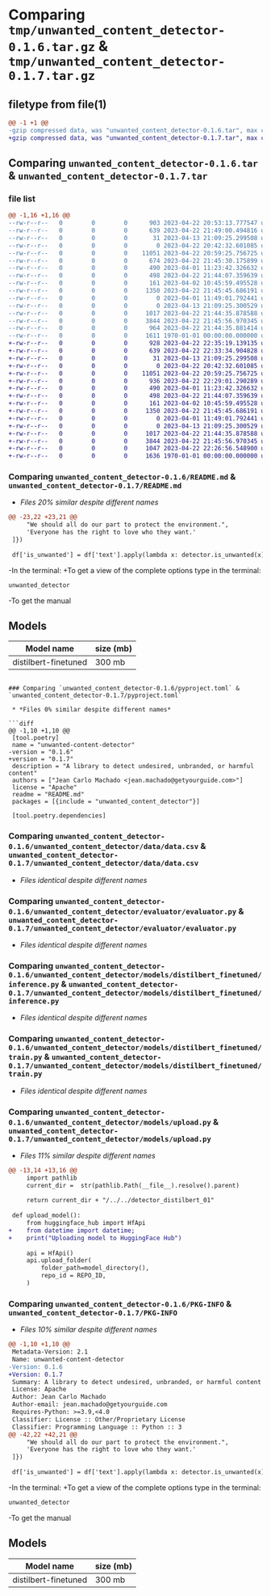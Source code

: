 # Comparing `tmp/unwanted_content_detector-0.1.6.tar.gz` & `tmp/unwanted_content_detector-0.1.7.tar.gz`

## filetype from file(1)

```diff
@@ -1 +1 @@
-gzip compressed data, was "unwanted_content_detector-0.1.6.tar", max compression
+gzip compressed data, was "unwanted_content_detector-0.1.7.tar", max compression
```

## Comparing `unwanted_content_detector-0.1.6.tar` & `unwanted_content_detector-0.1.7.tar`

### file list

```diff
@@ -1,16 +1,16 @@
--rw-r--r--   0        0        0      903 2023-04-22 20:53:13.777547 unwanted_content_detector-0.1.6/README.md
--rw-r--r--   0        0        0      639 2023-04-22 21:49:00.494816 unwanted_content_detector-0.1.6/pyproject.toml
--rw-r--r--   0        0        0       31 2023-04-13 21:09:25.299508 unwanted_content_detector-0.1.6/unwanted_content_detector/__init__.py
--rw-r--r--   0        0        0        0 2023-04-22 20:42:32.601085 unwanted_content_detector-0.1.6/unwanted_content_detector/data/__init__.py
--rw-r--r--   0        0        0    11051 2023-04-22 20:59:25.756725 unwanted_content_detector-0.1.6/unwanted_content_detector/data/data.csv
--rw-r--r--   0        0        0      674 2023-04-22 21:45:30.175899 unwanted_content_detector-0.1.6/unwanted_content_detector/data/data_loader.py
--rw-r--r--   0        0        0      490 2023-04-01 11:23:42.326632 unwanted_content_detector-0.1.6/unwanted_content_detector/data/generative_prompts.txt
--rw-r--r--   0        0        0      498 2023-04-22 21:44:07.359639 unwanted_content_detector-0.1.6/unwanted_content_detector/detector.py
--rw-r--r--   0        0        0      161 2023-04-02 10:45:59.495528 unwanted_content_detector-0.1.6/unwanted_content_detector/entities.py
--rw-r--r--   0        0        0     1350 2023-04-22 21:45:45.686191 unwanted_content_detector-0.1.6/unwanted_content_detector/evaluator/evaluator.py
--rw-r--r--   0        0        0        0 2023-04-01 11:49:01.792441 unwanted_content_detector-0.1.6/unwanted_content_detector/models/__init__.py
--rw-r--r--   0        0        0        0 2023-04-13 21:09:25.300529 unwanted_content_detector-0.1.6/unwanted_content_detector/models/distilbert_finetuned/__init__.py
--rw-r--r--   0        0        0     1017 2023-04-22 21:44:35.878588 unwanted_content_detector-0.1.6/unwanted_content_detector/models/distilbert_finetuned/inference.py
--rw-r--r--   0        0        0     3844 2023-04-22 21:45:56.970345 unwanted_content_detector-0.1.6/unwanted_content_detector/models/distilbert_finetuned/train.py
--rw-r--r--   0        0        0      964 2023-04-22 21:44:35.881414 unwanted_content_detector-0.1.6/unwanted_content_detector/models/upload.py
--rw-r--r--   0        0        0     1611 1970-01-01 00:00:00.000000 unwanted_content_detector-0.1.6/PKG-INFO
+-rw-r--r--   0        0        0      928 2023-04-22 22:35:19.139135 unwanted_content_detector-0.1.7/README.md
+-rw-r--r--   0        0        0      639 2023-04-22 22:33:34.904828 unwanted_content_detector-0.1.7/pyproject.toml
+-rw-r--r--   0        0        0       31 2023-04-13 21:09:25.299508 unwanted_content_detector-0.1.7/unwanted_content_detector/__init__.py
+-rw-r--r--   0        0        0        0 2023-04-22 20:42:32.601085 unwanted_content_detector-0.1.7/unwanted_content_detector/data/__init__.py
+-rw-r--r--   0        0        0    11051 2023-04-22 20:59:25.756725 unwanted_content_detector-0.1.7/unwanted_content_detector/data/data.csv
+-rw-r--r--   0        0        0      936 2023-04-22 22:29:01.290289 unwanted_content_detector-0.1.7/unwanted_content_detector/data/data_loader.py
+-rw-r--r--   0        0        0      490 2023-04-01 11:23:42.326632 unwanted_content_detector-0.1.7/unwanted_content_detector/data/generative_prompts.txt
+-rw-r--r--   0        0        0      498 2023-04-22 21:44:07.359639 unwanted_content_detector-0.1.7/unwanted_content_detector/detector.py
+-rw-r--r--   0        0        0      161 2023-04-02 10:45:59.495528 unwanted_content_detector-0.1.7/unwanted_content_detector/entities.py
+-rw-r--r--   0        0        0     1350 2023-04-22 21:45:45.686191 unwanted_content_detector-0.1.7/unwanted_content_detector/evaluator/evaluator.py
+-rw-r--r--   0        0        0        0 2023-04-01 11:49:01.792441 unwanted_content_detector-0.1.7/unwanted_content_detector/models/__init__.py
+-rw-r--r--   0        0        0        0 2023-04-13 21:09:25.300529 unwanted_content_detector-0.1.7/unwanted_content_detector/models/distilbert_finetuned/__init__.py
+-rw-r--r--   0        0        0     1017 2023-04-22 21:44:35.878588 unwanted_content_detector-0.1.7/unwanted_content_detector/models/distilbert_finetuned/inference.py
+-rw-r--r--   0        0        0     3844 2023-04-22 21:45:56.970345 unwanted_content_detector-0.1.7/unwanted_content_detector/models/distilbert_finetuned/train.py
+-rw-r--r--   0        0        0     1047 2023-04-22 22:26:56.548900 unwanted_content_detector-0.1.7/unwanted_content_detector/models/upload.py
+-rw-r--r--   0        0        0     1636 1970-01-01 00:00:00.000000 unwanted_content_detector-0.1.7/PKG-INFO
```

### Comparing `unwanted_content_detector-0.1.6/README.md` & `unwanted_content_detector-0.1.7/README.md`

 * *Files 20% similar despite different names*

```diff
@@ -23,22 +23,21 @@
     "We should all do our part to protect the environment.",
     'Everyone has the right to love who they want.'
 ]})
 
 df['is_unwanted'] = df['text'].apply(lambda x: detector.is_unwanted(x))
 ```
 
-In the terminal:
+To get a view of the complete options type in the terminal:
 
 ```sh
 unwanted_detector 
 ```
 
 
-To get the manual
 
 ## Models
 
 | Model name            | size (mb) 
 |-----------------------|-----------
 | distilbert-finetuned | 300 mb
```

### Comparing `unwanted_content_detector-0.1.6/pyproject.toml` & `unwanted_content_detector-0.1.7/pyproject.toml`

 * *Files 0% similar despite different names*

```diff
@@ -1,10 +1,10 @@
 [tool.poetry]
 name = "unwanted-content-detector"
-version = "0.1.6"
+version = "0.1.7"
 description = "A library to detect undesired, unbranded, or harmful content"
 authors = ["Jean Carlo Machado <jean.machado@getyourguide.com>"]
 license = "Apache"
 readme = "README.md"
 packages = [{include = "unwanted_content_detector"}]
 
 [tool.poetry.dependencies]
```

### Comparing `unwanted_content_detector-0.1.6/unwanted_content_detector/data/data.csv` & `unwanted_content_detector-0.1.7/unwanted_content_detector/data/data.csv`

 * *Files identical despite different names*

### Comparing `unwanted_content_detector-0.1.6/unwanted_content_detector/evaluator/evaluator.py` & `unwanted_content_detector-0.1.7/unwanted_content_detector/evaluator/evaluator.py`

 * *Files identical despite different names*

### Comparing `unwanted_content_detector-0.1.6/unwanted_content_detector/models/distilbert_finetuned/inference.py` & `unwanted_content_detector-0.1.7/unwanted_content_detector/models/distilbert_finetuned/inference.py`

 * *Files identical despite different names*

### Comparing `unwanted_content_detector-0.1.6/unwanted_content_detector/models/distilbert_finetuned/train.py` & `unwanted_content_detector-0.1.7/unwanted_content_detector/models/distilbert_finetuned/train.py`

 * *Files identical despite different names*

### Comparing `unwanted_content_detector-0.1.6/unwanted_content_detector/models/upload.py` & `unwanted_content_detector-0.1.7/unwanted_content_detector/models/upload.py`

 * *Files 11% similar despite different names*

```diff
@@ -13,14 +13,16 @@
     import pathlib
     current_dir =  str(pathlib.Path(__file__).resolve().parent)
 
     return current_dir + "/../../detector_distilbert_01"
 
 def upload_model():
     from huggingface_hub import HfApi
+    from datetime import datetime;
+    print("Uploading model to HuggingFace Hub")
 
     api = HfApi()
     api.upload_folder(
         folder_path=model_directory(),
         repo_id = REPO_ID,
     )
```

### Comparing `unwanted_content_detector-0.1.6/PKG-INFO` & `unwanted_content_detector-0.1.7/PKG-INFO`

 * *Files 10% similar despite different names*

```diff
@@ -1,10 +1,10 @@
 Metadata-Version: 2.1
 Name: unwanted-content-detector
-Version: 0.1.6
+Version: 0.1.7
 Summary: A library to detect undesired, unbranded, or harmful content
 License: Apache
 Author: Jean Carlo Machado
 Author-email: jean.machado@getyourguide.com
 Requires-Python: >=3.9,<4.0
 Classifier: License :: Other/Proprietary License
 Classifier: Programming Language :: Python :: 3
@@ -42,22 +42,21 @@
     "We should all do our part to protect the environment.",
     'Everyone has the right to love who they want.'
 ]})
 
 df['is_unwanted'] = df['text'].apply(lambda x: detector.is_unwanted(x))
 ```
 
-In the terminal:
+To get a view of the complete options type in the terminal:
 
 ```sh
 unwanted_detector 
 ```
 
 
-To get the manual
 
 ## Models
 
 | Model name            | size (mb) 
 |-----------------------|-----------
 | distilbert-finetuned | 300 mb
```

